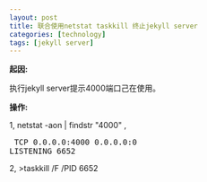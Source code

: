 ```yaml
---
layout: post
title: 联合使用netstat taskkill 终止jekyll server
categories: [technology]
tags: [jekyll server]
---
```


**起因:**

执行jekyll server提示4000端口己在使用。

**操作:**

 1, netstat -aon | findstr "4000" , 
     <pre>
     TCP    0.0.0.0:4000           0.0.0.0:0              LISTENING       6652
     </pre>
     
 2,   >taskkill /F /PID 6652
 
